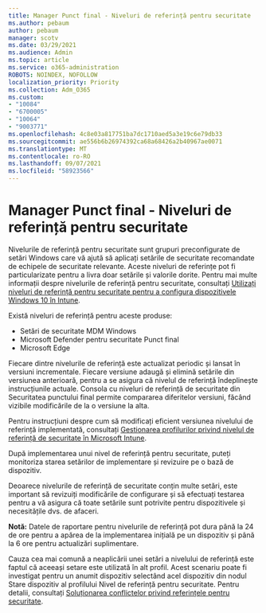 ```yaml
---
title: Manager Punct final - Niveluri de referință pentru securitate
ms.author: pebaum
author: pebaum
manager: scotv
ms.date: 03/29/2021
ms.audience: Admin
ms.topic: article
ms.service: o365-administration
ROBOTS: NOINDEX, NOFOLLOW
localization_priority: Priority
ms.collection: Adm_O365
ms.custom:
- "10084"
- "6700005"
- "10064"
- "9003771"
ms.openlocfilehash: 4c8e03a817751ba7dc1710aed5a3e19c6e79db33
ms.sourcegitcommit: ae556b6b26974392ca68a68426a2b40967ae0071
ms.translationtype: MT
ms.contentlocale: ro-RO
ms.lasthandoff: 09/07/2021
ms.locfileid: "58923566"
---
```

# <a name="endpoint-manager---security-baselines"></a>Manager Punct final - Niveluri de referință pentru securitate

Nivelurile de referință pentru securitate sunt grupuri preconfigurate de setări Windows care vă ajută să aplicați setările de securitate recomandate de echipele de securitate relevante. Aceste niveluri de referințe pot fi particularizate pentru a livra doar setările și valorile dorite. Pentru mai multe informații despre nivelurile de referință pentru securitate, consultați [Utilizați niveluri de referință pentru securitate pentru a configura dispozitivele Windows 10 în Intune](https://docs.microsoft.com/mem/intune/protect/security-baselines).

Există niveluri de referință pentru aceste produse:

- Setări de securitate MDM Windows
- Microsoft Defender pentru securitate Punct final
- Microsoft Edge

Fiecare dintre nivelurile de referință este actualizat periodic și lansat în versiuni incrementale. Fiecare versiune adaugă și elimină setările din versiunea anterioară, pentru a se asigura că nivelul de referință îndeplinește instrucțiunile actuale. Consola cu niveluri de referință de securitate din Securitatea punctului final permite compararea diferitelor versiuni, făcând vizibile modificările de la o versiune la alta.

Pentru instrucțiuni despre cum să modificați eficient versiunea nivelului de referință implementată, consultați [Gestionarea profilurilor privind nivelul de referință de securitate în Microsoft Intune](https://docs.microsoft.com/mem/intune/protect/security-baselines-configure).

După implementarea unui nivel de referință pentru securitate, puteți monitoriza starea setărilor de implementare și revizuire pe o bază de dispozitiv.

Deoarece nivelurile de referință de securitate conțin multe setări, este important să revizuiți modificările de configurare și să efectuați testarea pentru a vă asigura că toate setările sunt potrivite pentru dispozitivele și necesitățile dvs. de afaceri.

**Notă:** Datele de raportare pentru nivelurile de referință pot dura până la 24 de ore pentru a apărea de la implementarea inițială pe un dispozitiv și până la 6 ore pentru actualizări suplimentare. 

Cauza cea mai comună a neaplicării unei setări a nivelului de referință este faptul că aceeași setare este utilizată în alt profil. Acest scenariu poate fi investigat pentru un anumit dispozitiv selectând acel dispozitiv din nodul Stare dispozitiv al profilului Nivel de referință pentru securitate. Pentru detalii, consultați [Soluționarea conflictelor privind referințele pentru securitate](https://docs.microsoft.com/mem/intune/protect/security-baselines-monitor#resolve-conflicts-for-security-baselines).